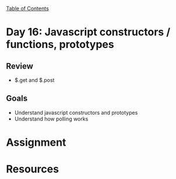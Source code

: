 [Table of Contents](/README.md)

# Day 16: Javascript constructors / functions, prototypes

## Review
- $.get and $.post

## Goals
- Understand javascript constructors and prototypes
- Understand how polling works

# Assignment

# Resources
